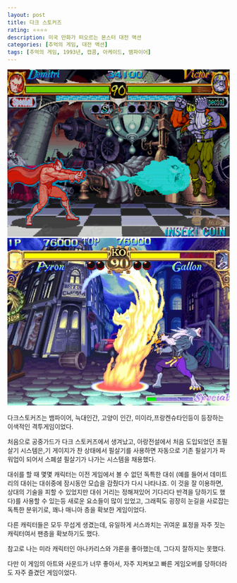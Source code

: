 ```yaml
---
layout: post
title: 다크 스토커즈
rating: ⭐️⭐️⭐️⭐️
description: 미국 만화가 떠오르는 몬스터 대전 액션
categories: [추억의 게임, 대전 액션]
tags: [추억의 게임, 1993년, 캡콤, 아케이드, 뱀파이어]
---
```


![darkstalkers_01](../../img/2002/darkstalkers_01.jpg)
![darkstalkers_02](../../img/2002/darkstalkers_02.jpg)

다크스토커즈는 뱀파이어, 늑대인간, 고양이 인간, 미이라,프랑켄슈타인등이 등장하는 이색적인 격투게임이었다. 
 
처음으로 공중가드가 다크 스토커즈에서 생겨났고, 아랑전설에서 처음 도입되었던 초필살기 시스템은,기 게이지가 찬 상태에서 필살기를 사용하면 자동으로 기존 필살기가 파워업이 되어서 스폐셜 필살기가 나가는 시스템을 채용했다. 

대쉬를 할 때 몇몇 캐릭터는 이전 게임에서 볼 수 없던 독특한 대쉬 (예를 들어서 데미트리의 대쉬는 대쉬중에 잠시동안 모습을 감췄다가 다시 나타나죠. 이 것을 잘 이용하면, 상대의 기술을 피할 수 있었지만  대쉬 거리는 정해져있어 기다리다 반격을 당하기도 했다)를 사용할 수 있는등 새로운 요소들이 많이 있었고, 그래픽도 굉장히 눈길을 사로잡는 독특한 분위기로, 꽤나 매니아 층을 확보한 게임이었다.


다른 캐릭터들은 모두 무섭게 생겼는데, 유일하게 서스콰치는 귀여운 표정을 자주 짓는 캐릭터여서 팬층을 확보하기도 했다.

참고로 나는 미라 캐릭터인 아나카리스와 갸론을 좋아했는데, 그다지 잘하지는 못했다.

다만 이 게임의 아트와 사운드가 너무 좋아서, 자주 지켜보고 빠른 게임오버를 당하더라도 자주 즐겼던 게임이었다.